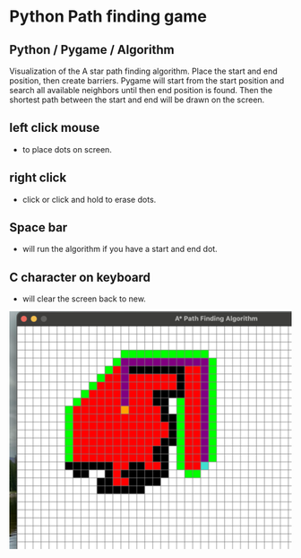 # Python Path finding game

## Python / Pygame / Algorithm 
Visualization of the A star path finding algorithm. Place the start and end position, then create barriers. Pygame will start from the start position and search all available neighbors until then end position is found. Then the shortest path between the start and end will be drawn on the screen. 


## left click mouse
- to place dots on screen.
## right click
- click or click and hold to erase dots.
## Space bar
- will run the algorithm if you have a start and end dot.
## C character on keyboard
- will clear the screen back to new.



![Alt text](image/path.png?raw=true "path.png")




